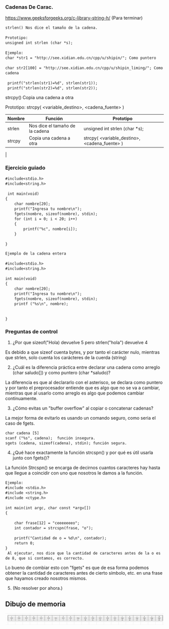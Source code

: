 ### Cadenas De Carac.
https://www.geeksforgeeks.org/c-library-string-h/ (Para terminar)

    strlen() Nos dice el tamaño de la cadena.
    
    Prototipo:
    unsigned int strlen (char *s);

    Ejemplo:
    char *str1 = "http://see.xidian.edu.cn/cpp/u/shipin/"; Como puntero
    
    char str2[100] = "http://see.xidian.edu.cn/cpp/u/shipin_liming/"; Como cadena

     printf("strlen(str1)=%d", strlen(str1));
     printf("strlen(str2)=%d", strlen(str2));

 strcpy() Copia una cadena a otra 

 Prototipo: 
 strcpy( <variable_destino>, <cadena_fuente> )

 |Nombre|Función|Prototipo|
 |------|-------|---------|
 |strlen|Nos dice el tamaño de la cadena| unsigned int strlen (char *s);| 
 |strcpy| Copia una cadena a otra| strcpy( <variable_destino>, <cadena_fuente> )
 | 


 ### Ejercicio guiado
``` 
#include<stdio.h>
#include<string.h>

 int main(void)
{
    char nombre[20];
    printf("Ingresa tu nombre\n");
    fgets(nombre, sizeof(nombre), stdin);
    for (int i = 0; i < 20; i++)
    {
        printf("%c", nombre[i]);
    }

} 

```
``` 
Ejemplo de la cadena entera

#include<stdio.h>
#include<string.h>

int main(void)
{
    char nombre[20];
    printf("Ingresa tu nombre\n");
    fgets(nombre, sizeof(nombre), stdin);
    printf ("%s\n", nombre);


}
``` 
### Preguntas de control
1. ¿Por que sizeof("Hola) devuelve 5 pero strlen("hola") devuelve 4

Es debido a que sizeof cuenta bytes, y por tanto el carácter nulo, mientras que strlen, solo cuenta los carácteres de la cuerda (string)

2. ¿Cuál es la diferencia práctica entre declarar una cadena como arreglo (char saludo[]) y como puntero (char *saludo)? 

La diferencia es que al declararlo con el asterisco, se declara como puntero y por tanto el preprocesador entiende que es algo que no se va a cambiar, mientras que al usarlo como arreglo es algo que podemos cambiar continuamente.

3. ¿Cómo evitas un "buffer overflow" al copiar o concatenar cadenas?

La mejor forma de evitarlo es usando un comando seguro, como seria el caso de fgets.
```
char cadena [5]
scanf ("%s", cadena);  función insegura.
sgets (cadena, sizeof(cadena), stdin); función segura.
```
4. ¿Qué hace exactamente la función strcspn() y por qué es útil usarla junto con fgets()?

La función Strcspn() se encarga de decirnos cuantos caracteres hay hasta que llegue a coincidir con uno que nosotros le damos a la función.
``` 
Ejemplo: 
#include <stdio.h>
#include <string.h>
#include <ctype.h>

int main(int argc, char const *argv[])
{
    
    char frase[12] = "ceeeeeeeo";
    int contador = strcspn(frase, "o");

    printf("Cantidad de o = %d\n", contador);
    return 0;
}
 Al ejecutar, nos dice que la cantidad de caracteres antes de la o es de 8, que si contamos, es correcto.
 ```
 Lo bueno de combiar esto con "fgets" es que de esa forma podemos obtener la cantidad de caracteres antes de cierto símbolo, etc. en una frase que hayamos creado nosotros mismos.

5. (No resolver por ahora.)

## Dibujo de memoria
![dibujo](/Images/Dibujomemoria.png)
